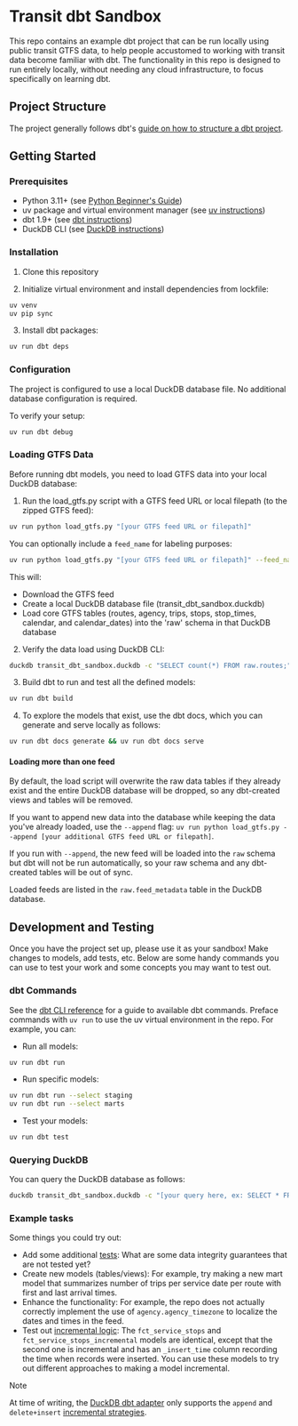 # Transit dbt Sandbox

This repo contains an example dbt project that can be run locally using public transit GTFS data, to help people accustomed to working with transit data become familiar with dbt. The functionality in this repo is designed to run entirely locally, without needing any cloud infrastructure, to focus specifically on learning dbt. 

## Project Structure

The project generally follows dbt's [guide on how to structure a dbt project](https://docs.getdbt.com/best-practices/how-we-structure/1-guide-overview).

## Getting Started

### Prerequisites

- Python 3.11+ (see [Python Beginner's Guide](https://wiki.python.org/moin/BeginnersGuide/Download))
- uv package and virtual environment manager (see [uv instructions](https://docs.astral.sh/uv/getting-started/installation/))
- dbt 1.9+ (see [dbt instructions](https://docs.getdbt.com/docs/core/installation-overview#install-dbt-core))
- DuckDB CLI (see [DuckDB instructions](https://duckdb.org/docs/installation))

### Installation

1. Clone this repository

2. Initialize virtual environment and install dependencies from lockfile:
```bash
uv venv
uv pip sync
```

3. Install dbt packages:
```bash
uv run dbt deps
```

### Configuration

The project is configured to use a local DuckDB database file. No additional database configuration is required.

To verify your setup:
```bash
uv run dbt debug
```

### Loading GTFS Data

Before running dbt models, you need to load GTFS data into your local DuckDB database:

1. Run the load_gtfs.py script with a GTFS feed URL or local filepath (to the zipped GTFS feed):
```bash
uv run python load_gtfs.py "[your GTFS feed URL or filepath]"
```

You can optionally include a `feed_name` for labeling purposes:

```bash
uv run python load_gtfs.py "[your GTFS feed URL or filepath]" --feed_name "my_feed"
```

This will:
- Download the GTFS feed
- Create a local DuckDB database file (transit_dbt_sandbox.duckdb)
- Load core GTFS tables (routes, agency, trips, stops, stop_times, calendar, and calendar_dates) into the 'raw' schema in that DuckDB database

2. Verify the data load using DuckDB CLI:
```bash
duckdb transit_dbt_sandbox.duckdb -c "SELECT count(*) FROM raw.routes;"
```

3. Build dbt to run and test all the defined models:
```bash
uv run dbt build
```

4. To explore the models that exist, use the dbt docs, which you can generate and serve locally as follows:

```bash
uv run dbt docs generate && uv run dbt docs serve
```

#### Loading more than one feed

By default, the load script will overwrite the raw data tables if they already exist and the entire DuckDB database will be dropped, so any dbt-created views and tables will be removed.

If you want to append new data into the database while keeping the data you've already loaded, use the `--append` flag: `uv run python load_gtfs.py --append [your additional GTFS feed URL or filepath]`.

If you run with `--append`, the new feed will be loaded into the `raw` schema but dbt will not be run automatically, so your raw schema and any dbt-created tables will be out of sync. 

Loaded feeds are listed in the `raw.feed_metadata` table in the DuckDB database. 

## Development and Testing

Once you have the project set up, please use it as your sandbox! Make changes to models, add tests, etc. Below are some handy commands you can use to test your work and some concepts you may want to test out. 

### dbt Commands

See the [dbt CLI reference](https://docs.getdbt.com/reference/dbt-commands) for a guide to available dbt commands. Preface commands with `uv run` to use the uv virtual environment in the repo. For example, you can:

- Run all models:
```bash
uv run dbt run
```
- Run specific models:
```bash
uv run dbt run --select staging
uv run dbt run --select marts
```
- Test your models:
```bash
uv run dbt test
```

### Querying DuckDB

You can query the DuckDB database as follows:

```bash
duckdb transit_dbt_sandbox.duckdb -c "[your query here, ex: SELECT * FROM raw.agency;]"
```

### Example tasks

Some things you could try out: 

* Add some additional [tests](https://docs.getdbt.com/docs/build/data-tests): What are some data integrity guarantees that are not tested yet? 
* Create new models (tables/views): For example, try making a new mart model that summarizes number of trips per service date per route with first and last arrival times.
* Enhance the functionality: For example, the repo does not actually correctly implement the use of `agency.agency_timezone` to localize the dates and times in the feed. 
* Test out [incremental logic](https://docs.getdbt.com/docs/build/incremental-models): The `fct_service_stops` and `fct_service_stops_incremental` models are identical, except that the second one is incremental and has an `_insert_time` column recording the time when records were inserted. You can use these models to try out different approaches to making a model incremental.

> [!NOTE]  
> At time of writing, the [DuckDB dbt adapter](https://github.com/duckdb/dbt-duckdb) only supports the `append` and `delete+insert` [incremental strategies](https://medium.com/refined-and-refactored/dbt-incremental-choosing-the-right-strategy-p1-6113d51898ec).
